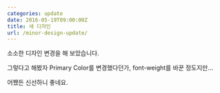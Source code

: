 ```yaml
---
categories: update
date: 2016-05-19T09:00:00Z
title: 새 디자인
url: /minor-design-update/
---
```


소소한 디자인 변경을 해 보았습니다.

그렇다고 해봤자 Primary Color를 변경했다던가, font-weight를 바꾼 정도지만...

어쨌든 신선하니 좋네요.
